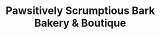 ---
title: "Pawsitively Scrumptious Bark Bakery & Boutique"
url: /crestview/pawsitively-scrumptious-bark-bakery-and-boutique/
shop: pet
---